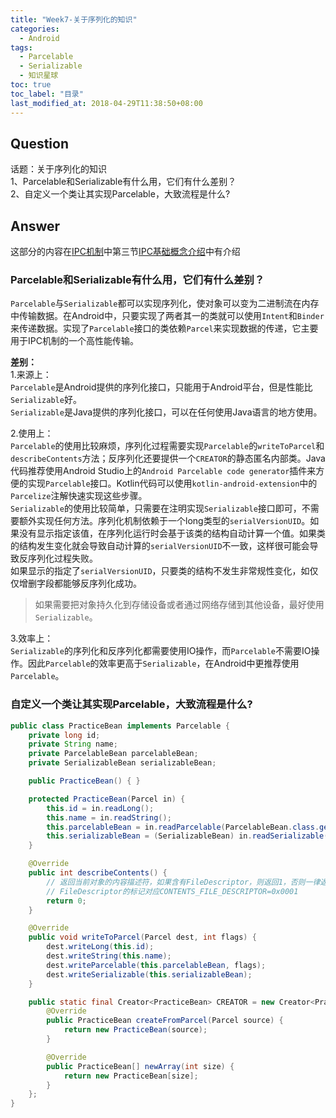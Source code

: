 ```yaml
---
title: "Week7-关于序列化的知识"
categories:
  - Android
tags:
  - Parcelable
  - Serializable
  - 知识星球
toc: true
toc_label: "目录"
last_modified_at: 2018-04-29T11:38:50+08:00
---
```


## Question
话题：关于序列化的知识  
1、Parcelable和Serializable有什么用，它们有什么差别？  
2、自定义一个类让其实现Parcelable，大致流程是什么?  

## Answer

 这部分的内容在[IPC机制](/android/IPC机制/)中第三节[IPC基础概念介绍](/android/IPC机制/#3-ipc基础概念介绍)中有介绍

### Parcelable和Serializable有什么用，它们有什么差别？  
`Parcelable`与`Serializable`都可以实现序列化，使对象可以变为二进制流在内存中传输数据。在Android中，只要实现了两者其一的类就可以使用`Intent`和`Binder`来传递数据。实现了`Parcelable`接口的类依赖`Parcel`来实现数据的传递，它主要用于IPC机制的一个高性能传输。

**差别：**  
1.来源上：  
`Parcelable`是Android提供的序列化接口，只能用于Android平台，但是性能比`Serializable`好。  
`Serializable`是Java提供的序列化接口，可以在任何使用Java语言的地方使用。

2.使用上：  
`Parcelable`的使用比较麻烦，序列化过程需要实现`Parcelable`的`writeToParcel`和`describeContents`方法；反序列化还要提供一个`CREATOR`的静态匿名内部类。Java代码推荐使用Android Studio上的`Android Parcelable code generator`插件来方便的实现`Parcelable`接口。Kotlin代码可以使用`kotlin-android-extension`中的`Parcelize`注解快速实现这些步骤。  
`Serializable`的使用比较简单，只需要在注明实现`Serializable`接口即可，不需要额外实现任何方法。序列化机制依赖于一个long类型的`serialVersionUID`。如果没有显示指定该值，在序列化运行时会基于该类的结构自动计算一个值。如果类的结构发生变化就会导致自动计算的`serialVersionUID`不一致，这样很可能会导致反序列化过程失败。  
如果显示的指定了`serialVersionUID`，只要类的结构不发生非常规性变化，如仅仅增删字段都能够反序列化成功。  
> 如果需要把对象持久化到存储设备或者通过网络存储到其他设备，最好使用`Serializable`。

3.效率上：  
`Serializable`的序列化和反序列化都需要使用IO操作，而`Parcelable`不需要IO操作。因此`Parcelable`的效率更高于`Serializable`，在Android中更推荐使用`Parcelable`。

### 自定义一个类让其实现Parcelable，大致流程是什么?  

```java
public class PracticeBean implements Parcelable {
    private long id;
    private String name;
    private ParcelableBean parcelableBean;
    private SerializableBean serializableBean;

    public PracticeBean() { }

    protected PracticeBean(Parcel in) {
        this.id = in.readLong();
        this.name = in.readString();
        this.parcelableBean = in.readParcelable(ParcelableBean.class.getClassLoader());
        this.serializableBean = (SerializableBean) in.readSerializable();
    }

    @Override
    public int describeContents() {
        // 返回当前对象的内容描述符，如果含有FileDescriptor，则返回1，否则一律返回0
        // FileDescriptor的标记对应CONTENTS_FILE_DESCRIPTOR=0x0001
        return 0;
    }

    @Override
    public void writeToParcel(Parcel dest, int flags) {
        dest.writeLong(this.id);
        dest.writeString(this.name);
        dest.writeParcelable(this.parcelableBean, flags);
        dest.writeSerializable(this.serializableBean);
    }

    public static final Creator<PracticeBean> CREATOR = new Creator<PracticeBean>() {
        @Override
        public PracticeBean createFromParcel(Parcel source) {
            return new PracticeBean(source);
        }

        @Override
        public PracticeBean[] newArray(int size) {
            return new PracticeBean[size];
        }
    };
}
```
